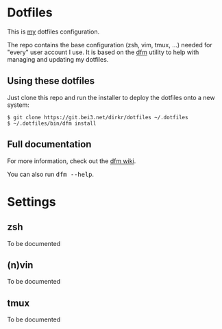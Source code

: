 # Dotfiles

This is [my](https://git.bei3.net/dirkr) dotfiles configuration.

The repo contains the base configuration (zsh, vim, tmux, ...) needed for
"every" user account I use.
It is based on the [dfm](https://github.com/justone/dfm) utility to help
with managing and updating my dotfiles.

## Using these dotfiles

Just clone this repo and run the installer to deploy the dotfiles onto a new
system:

    $ git clone https://git.bei3.net/dirkr/dotfiles ~/.dotfiles
    $ ~/.dotfiles/bin/dfm install

## Full documentation

For more information, check out the [dfm wiki](http://github.com/justone/dotfiles/wiki).

You can also run <tt>dfm --help</tt>.

# Settings

## zsh

To be documented

## (n)vin

To be documented


## tmux

To be documented

